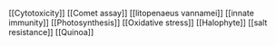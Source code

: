 [[Cytotoxicity]]
[[Comet assay]]
[[litopenaeus vannamei]]
[[innate immunity]]
[[Photosynthesis]]
[[Oxidative stress]]
[[Halophyte]]
[[salt resistance]]
[[Quinoa]]
